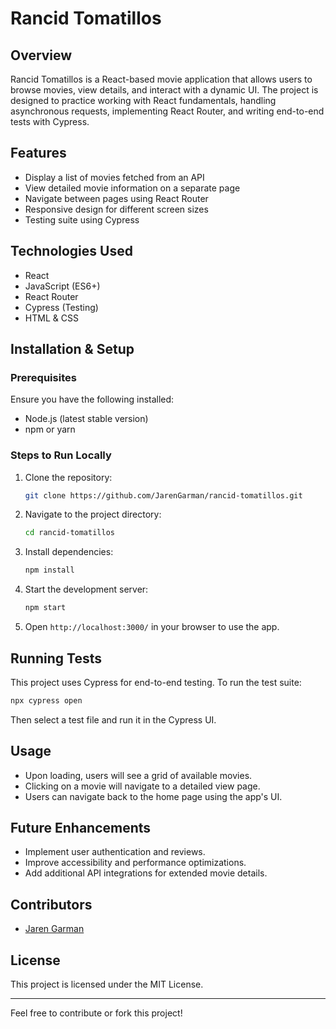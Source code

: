 # Rancid Tomatillos

## Overview
Rancid Tomatillos is a React-based movie application that allows users to browse movies, view details, and interact with a dynamic UI. The project is designed to practice working with React fundamentals, handling asynchronous requests, implementing React Router, and writing end-to-end tests with Cypress.

## Features
- Display a list of movies fetched from an API
- View detailed movie information on a separate page
- Navigate between pages using React Router
- Responsive design for different screen sizes
- Testing suite using Cypress

## Technologies Used
- React
- JavaScript (ES6+)
- React Router
- Cypress (Testing)
- HTML & CSS

## Installation & Setup

### Prerequisites
Ensure you have the following installed:
- Node.js (latest stable version)
- npm or yarn

### Steps to Run Locally
1. Clone the repository:
   ```sh
   git clone https://github.com/JarenGarman/rancid-tomatillos.git
   ```
2. Navigate to the project directory:
   ```sh
   cd rancid-tomatillos
   ```
3. Install dependencies:
   ```sh
   npm install
   ```
4. Start the development server:
   ```sh
   npm start
   ```
5. Open `http://localhost:3000/` in your browser to use the app.

## Running Tests
This project uses Cypress for end-to-end testing. To run the test suite:
```sh
npx cypress open
```
Then select a test file and run it in the Cypress UI.

## Usage
- Upon loading, users will see a grid of available movies.
- Clicking on a movie will navigate to a detailed view page.
- Users can navigate back to the home page using the app's UI.

## Future Enhancements
- Implement user authentication and reviews.
- Improve accessibility and performance optimizations.
- Add additional API integrations for extended movie details.

## Contributors
- [Jaren Garman](https://github.com/JarenGarman)

## License
This project is licensed under the MIT License.

---
Feel free to contribute or fork this project!

